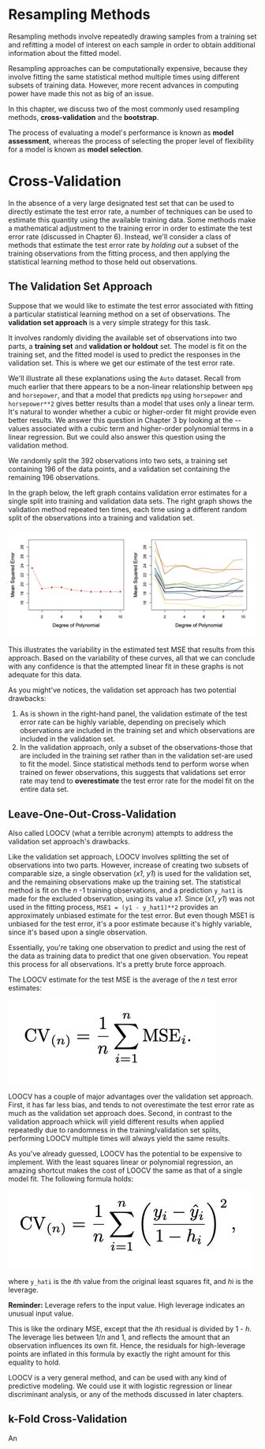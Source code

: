 # Resampling Methods

Resampling methods involve repeatedly drawing samples from a training set and refitting a model of interest on each sample in order to obtain additional information about the fitted model.

Resampling approaches can be computationally expensive, because they involve fitting the same statistical method multiple times using different subsets of training data. However, more recent advances in computing power have made this not as big of an issue.

In this chapter, we discuss two of the most commonly used resampling methods, **cross-validation** and the **bootstrap**. 

The process of evaluating a model's performance is known as **model assessment**, whereas the process of selecting the proper level of flexibility for a model is known as **model selection**.

# Cross-Validation

In the absence of a very large designated test set that can be used to directly estimate the test error rate, a number of techniques can be used to estimate this quantity using the available training data. Some methods make a mathematical adjustment to the training error in order to estimate the test error rate (discussed in Chapter 6). Instead, we'll consider a class of methods that estimate the test error rate by *holding out* a subset of the training observations from the fitting process, and then applying the statistical learning method to those held out observations.

## The Validation Set Approach

Suppose that we would like to estimate the test error associated with fitting a particular statistical learning method on a set of observations. The **validation set approach** is a very simple strategy for this task.

It involves randomly dividing the available set of observations into two parts, a **training set** and **validation or holdout** set. The model is fit on the training set, and the fitted model is used to predict the responses in the validation set. This is where we get our estimate of the test error rate.

We'll illustrate all these explanations using the `Auto` dataset. Recall from much earlier that there appears to be a non-linear relationship between `mpg` and `horsepower`, and that a model that predicts `mpg` using `horsepower` and `horsepower**2` gives better results than a model that uses only a linear term. It's natural to wonder whether a cubic or higher-order fit might provide even better results. We answer this question in Chapter 3 by looking at the --values associated with a cubic term and higher-order polynomial terms in a linear regression. But we could also answer this question using the validation method.

We randomly split the 392 observations into two sets, a training set containing 196 of the data points, and a validation set containing the remaining 196 observations. 

In the graph below, the left graph contains validation error estimates for a single split into training and validation data sets. The right graph shows the validation method repeated ten times, each time using a different random split of the observations into a training and validation set.

![Alt image](../images/validation_set_graph.png)

This illustrates the variability in the estimated test MSE that results from this approach. Based on the variability of these curves, all that we can conclude with any confidence is that the attempted linear fit in these graphs is not adequate for this data.

As you might've notices, the validation set approach has two potential drawbacks:
1. As is shown in the right-hand panel, the validation estimate of the test error rate can be highly variable, depending on precisely which observations are included in the training set and which observations are included in the validation set.
1. In the validation approach, only a subset of the observations-those that are included in the training set rather than in the validation set-are used to fit the model. Since statistical methods tend to perform worse when trained on fewer observations, this suggests that validations set error rate may tend to **overestimate** the test error rate for the model fit on the entire data set.

## Leave-One-Out-Cross-Validation

Also called LOOCV (what a terrible acronym) attempts to address the validation set approach's drawbacks.

Like the validation set approach, LOOCV involves splitting the set of observations into two parts. However, increase of creating two subsets of comparable size, a single observation (*x1*, *y1*) is used for the validation set, and the remaining observations make up the training set. The statistical method is fit on the *n* -1 training observations, and a prediction `y_hat1` is made for the excluded observation, using its value *x1*. Since (*x1*, *y1*) was not used in the fitting process, `MSE1 = (y1 - y_hat1)**2` provides an approximately unbiased estimate for the test error. But even though MSE1 is unbiased for the test error, it's a poor estimate because it's highly variable, since it's based upon a single observation.

Essentially, you're taking one observation to predict and using the rest of the data as training data to predict that one given observation. You repeat this process for all observations. It's a pretty brute force approach.

The LOOCV estimate for the test MSE is the average of the *n* test error estimates:

![Alt image](../images/loocv_formula.png)

LOOCV has a couple of major advantages over the validation set approach. First, it has far less bias, and tends to not overestimate the test error rate as much as the validation set approach does. Second, in contrast to the validation approach whiick will yield different results when applied repeatedly due to randomness in the training/validation set splits, performing LOOCV multiple times will always yield the same results.

As you've already guessed, LOOCV has the potential to be expensive to implement. With the least squares linear or polynomial regression, an amazing shortcut makes the cost of LOOCV the same as that of a single model fit. The following formula holds:

![Alt image](../images/loocv_formula_2.png)

where `y_hati` is the *i*th value from the original least squares fit, and *h*i is the leverage.

**Reminder:** Leverage refers to the input value. High leverage indicates an unusual input value.

This is like the ordinary MSE, except that the *i*th residual is divided by 1 - *h*. The leverage lies between 1/*n* and 1, and reflects the amount that an observation influences its own fit. Hence, the residuals for high-leverage points are inflated in this formula by exactly the right amount for this equality to hold.

LOOCV is a very general method, and can be used with any kind of predictive modeling. We could use it with logistic regression or linear discriminant analysis, or any of the methods discussed in later chapters.

## k-Fold Cross-Validation

An 